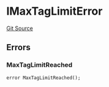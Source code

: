 # IMaxTagLimitError
[Git Source](https://github.com/thrackle-io/forte-rules-engine/blob/5026b0b8ff56953bd0f2675bfc42f5fa45097500/src/common/IErrors.sol)


## Errors
### MaxTagLimitReached

```solidity
error MaxTagLimitReached();
```

